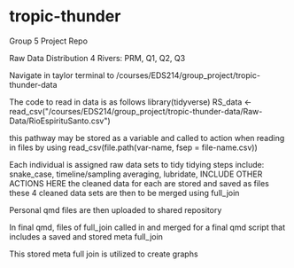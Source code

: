 # tropic-thunder
Group 5 Project Repo

Raw Data Distribution
4 Rivers: PRM, Q1, Q2, Q3 

Navigate in taylor terminal to /courses/EDS214/group_project/tropic-thunder-data

The code to read in data is as follows library(tidyverse)
RS_data <- read_csv("/courses/EDS214/group_project/tropic-thunder-data/Raw-Data/RioEspirituSanto.csv")

this pathway may be stored as a variable and called to action when reading in files by using read_csv(file.path(var-name, fsep = file-name.csv))


Each individual is assigned raw data sets to tidy
tidying steps include:
snake_case, timeline/sampling averaging, lubridate, INCLUDE OTHER ACTIONS HERE
the cleaned data for each are stored and saved as files
these 4 cleaned data sets are then to be merged using full_join 

Personal qmd files are then uploaded to shared repository 

In final qmd, files of full_join called in and merged for a final qmd script that includes a saved and stored meta full_join 

This stored meta full join is utilized to create graphs


